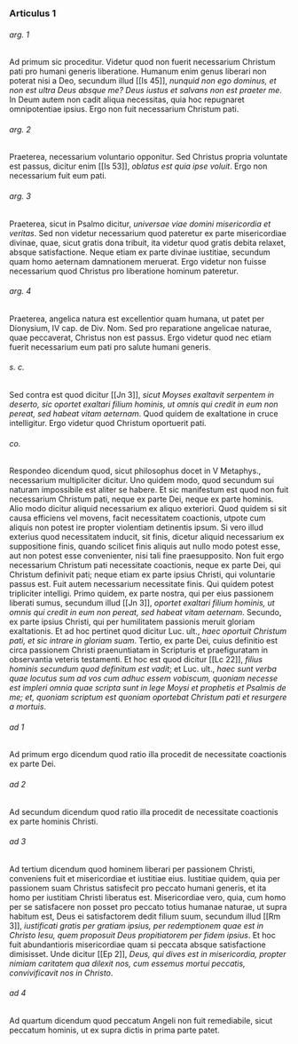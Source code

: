 ### Articulus 1

###### arg. 1
Ad primum sic proceditur. Videtur quod non fuerit necessarium Christum pati pro humani generis liberatione. Humanum enim genus liberari non poterat nisi a Deo, secundum illud [[Is 45]], *nunquid non ego dominus, et non est ultra Deus absque me? Deus iustus et salvans non est praeter me*. In Deum autem non cadit aliqua necessitas, quia hoc repugnaret omnipotentiae ipsius. Ergo non fuit necessarium Christum pati.

###### arg. 2
Praeterea, necessarium voluntario opponitur. Sed Christus propria voluntate est passus, dicitur enim [[Is 53]], *oblatus est quia ipse voluit*. Ergo non necessarium fuit eum pati.

###### arg. 3
Praeterea, sicut in Psalmo dicitur, *universae viae domini misericordia et veritas*. Sed non videtur necessarium quod pateretur ex parte misericordiae divinae, quae, sicut gratis dona tribuit, ita videtur quod gratis debita relaxet, absque satisfactione. Neque etiam ex parte divinae iustitiae, secundum quam homo aeternam damnationem meruerat. Ergo videtur non fuisse necessarium quod Christus pro liberatione hominum pateretur.

###### arg. 4
Praeterea, angelica natura est excellentior quam humana, ut patet per Dionysium, IV cap. de Div. Nom. Sed pro reparatione angelicae naturae, quae peccaverat, Christus non est passus. Ergo videtur quod nec etiam fuerit necessarium eum pati pro salute humani generis.

###### s. c.
Sed contra est quod dicitur [[Jn 3]], *sicut Moyses exaltavit serpentem in deserto, sic oportet exaltari filium hominis, ut omnis qui credit in eum non pereat, sed habeat vitam aeternam*. Quod quidem de exaltatione in cruce intelligitur. Ergo videtur quod Christum oportuerit pati.

###### co.
Respondeo dicendum quod, sicut philosophus docet in V Metaphys., necessarium multipliciter dicitur. Uno quidem modo, quod secundum sui naturam impossibile est aliter se habere. Et sic manifestum est quod non fuit necessarium Christum pati, neque ex parte Dei, neque ex parte hominis. Alio modo dicitur aliquid necessarium ex aliquo exteriori. Quod quidem si sit causa efficiens vel movens, facit necessitatem coactionis, utpote cum aliquis non potest ire propter violentiam detinentis ipsum. Si vero illud exterius quod necessitatem inducit, sit finis, dicetur aliquid necessarium ex suppositione finis, quando scilicet finis aliquis aut nullo modo potest esse, aut non potest esse convenienter, nisi tali fine praesupposito. Non fuit ergo necessarium Christum pati necessitate coactionis, neque ex parte Dei, qui Christum definivit pati; neque etiam ex parte ipsius Christi, qui voluntarie passus est. Fuit autem necessarium necessitate finis. Qui quidem potest tripliciter intelligi. Primo quidem, ex parte nostra, qui per eius passionem liberati sumus, secundum illud [[Jn 3]], *oportet exaltari filium hominis, ut omnis qui credit in eum non pereat, sed habeat vitam aeternam*. Secundo, ex parte ipsius Christi, qui per humilitatem passionis meruit gloriam exaltationis. Et ad hoc pertinet quod dicitur Luc. ult., *haec oportuit Christum pati, et sic intrare in gloriam suam*. Tertio, ex parte Dei, cuius definitio est circa passionem Christi praenuntiatam in Scripturis et praefiguratam in observantia veteris testamenti. Et hoc est quod dicitur [[Lc 22]], *filius hominis secundum quod definitum est vadit*; et Luc. ult., *haec sunt verba quae locutus sum ad vos cum adhuc essem vobiscum, quoniam necesse est impleri omnia quae scripta sunt in lege Moysi et prophetis et Psalmis de me; et, quoniam scriptum est quoniam oportebat Christum pati et resurgere a mortuis*.

###### ad 1
Ad primum ergo dicendum quod ratio illa procedit de necessitate coactionis ex parte Dei.

###### ad 2
Ad secundum dicendum quod ratio illa procedit de necessitate coactionis ex parte hominis Christi.

###### ad 3
Ad tertium dicendum quod hominem liberari per passionem Christi, conveniens fuit et misericordiae et iustitiae eius. Iustitiae quidem, quia per passionem suam Christus satisfecit pro peccato humani generis, et ita homo per iustitiam Christi liberatus est. Misericordiae vero, quia, cum homo per se satisfacere non posset pro peccato totius humanae naturae, ut supra habitum est, Deus ei satisfactorem dedit filium suum, secundum illud [[Rm 3]], *iustificati gratis per gratiam ipsius, per redemptionem quae est in Christo Iesu, quem proposuit Deus propitiatorem per fidem ipsius*. Et hoc fuit abundantioris misericordiae quam si peccata absque satisfactione dimisisset. Unde dicitur [[Ep 2]], *Deus, qui dives est in misericordia, propter nimiam caritatem qua dilexit nos, cum essemus mortui peccatis, convivificavit nos in Christo*.

###### ad 4
Ad quartum dicendum quod peccatum Angeli non fuit remediabile, sicut peccatum hominis, ut ex supra dictis in prima parte patet.

